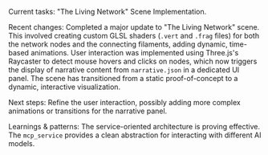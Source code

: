 Current tasks: "The Living Network" Scene Implementation.

Recent changes: Completed a major update to "The Living Network" scene. This involved creating custom GLSL shaders (`.vert` and `.frag` files) for both the network nodes and the connecting filaments, adding dynamic, time-based animations. User interaction was implemented using Three.js's Raycaster to detect mouse hovers and clicks on nodes, which now triggers the display of narrative content from `narrative.json` in a dedicated UI panel. The scene has transitioned from a static proof-of-concept to a dynamic, interactive visualization.

Next steps: Refine the user interaction, possibly adding more complex animations or transitions for the narrative panel.

Learnings & patterns: The service-oriented architecture is proving effective. The `mcp_service` provides a clean abstraction for interacting with different AI models.
